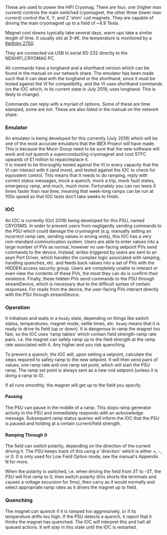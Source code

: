These are used to power the HIFI Cryomag. There are four, one (higher max current) controls the main switched cryomagnet, the other three (lower max current) control the X, Y, and Z 'shim' coil magnets. They are capable of driving the main cryomagnet up to a field of ~4.9 Tesla. 

Magnet cool downs typically take several days, warm ups take a similar length of time. It usually sits at 3-4K, the temperature is monitored by a [Keithley 2700](Keithley-2700). 

They are connected via USB to serial RS-232 directly to the NDXHIFI_CRYOMAG PC. 

All commands have a longhand and a shorthand version which can be found in the manual on our network share. The emulator has been made such that it can deal with the longhand or the shorthand, since it must be tested against the VI for compatibility, and the VI uses shorthand commands (vs the IOC which, in its current state in July 2019, uses longhand. This is likely to change).

Commands can reply with a myriad of options. Some of these are time stamped, some are not. These are also listed in the manual on the network share. 

### Emulator

An emulator is being developed for this currently (July 2019) which will be one of the most accurate emulators that the IBEX Project will have made. This is because the Muon Group need to be sure that the new software will work and _not_ quench a superconducting cryomagnet and cost STFC upwards of £1 million to repair/replace it.  
It is meant to be thoroughly tested against the VI in every capacity that the VI can interact with it (and more), and tested against the IOC to check for equivalent control. This means that it needs to do ramping, reply with correct status messages, mock a quench, mock a trip, mock fault states, emergency ramp, and much, much more. Fortunately you can run lewis _X_ times faster than real time, meaning that week-long ramps can be run at 100x speed so that IOC tests don't take weeks to finish. 

### IOC

An IOC is currently (Oct 2019) being developed for this PSU, named CRYOSMS. In order to prevent users from negligently sending commands to the PSU which could damage the cryomagnet (e.g. manually setting an incorrect ramp rate, sending values in wrong units), this IOC has a very non-standard communication system. Users are able to enter values into a large number of PVs as normal, however no use-facing setpoint PVs send commands to the device. Instead, writes triggered by users are sent to an asyn Port Driver, which handles the complex logic associated with ramping, handling quenches, etc. and feeds back values into a set of PVs with the HIDDEN access security group. Users are completely unable to interact or even view the contents of these PVs, the most they can do is confirm their existence. Finally, these hidden PVs send commands to the PSU through streamDevice, which is necessary due to the difficult syntax of certain responses. For reads from the device, the user-facing PVs interact directly with the PSU through streamDevice.

### Operation

It initialises and waits in a `Ready` state, depending on things like switch status, temperatures, magnet mode, settle times, etc. `Ready` means that it is ready to drive its field (up or down). It is dangerous to ramp the magnet too fast, so the IOC uses 'ramp tables' which contain field strength-ramp rate pairs. i.e. the magnet can safely ramp up to the field strength at the ramp rate associated with it. Any higher and you risk quenching.

To prevent a quench, the IOC will, upon setting a setpoint, calculate the steps required to safely ramp to the new setpoint. It will then send pairs of values, one ramp rate and one ramp set point, which will start the PSU ramp. The ramp set point is always sent as a new mid setpoint (unless it is doing a ramp to 0). 

If all runs smoothly, the magnet will get up to the field you specify.

#### Pausing

The PSU can pause in the middle of a ramp. This stops ramp generator activity in the PSU and immediately responds with an acknowledge message. Subsequent ramp status queries will inform the IOC that the PSU is paused and holding at a certain current/field strength.

#### Ramping Through 0

The field can switch polarity, depending on the direction of the current driving it. The PSU keeps track of this using a 'direction' which is either +, -, or 0. 0 is only used for Low Field Option mode, see the manual's Appendix N for more. 

When the polarity is switched, i.e. when driving the field from 3T to -3T, the PSU will first ramp to 0, then switch polarity (this shorts the terminals and causes a voltage excursion for 5ms), then carry as it would normally and select appropriate ramp rates as it drives the magnet up to field. 

### Quenching

The magnet can quench if it is ramped too aggressively, or if its temperature drifts too high. If the PSU detects a quench, it report that it thinks the magnet has quenched. The IOC will interpret this and halt all queued actions. It will stay in this state until the IOC is restarted. 